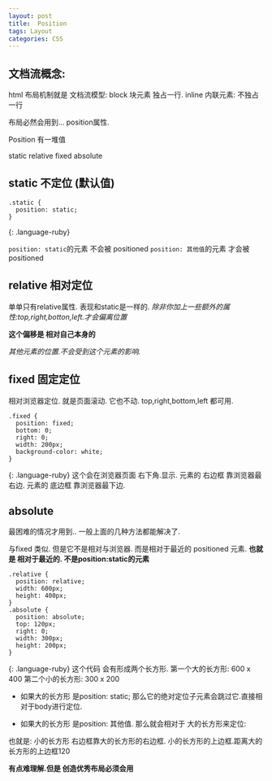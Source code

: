 ```yaml
---
layout: post
title:  Position
tags: Layout
categories: CSS
---
```


## 文档流概念:
html 布局机制就是 文档流模型:
block 块元素 独占一行.
inline 内联元素: 不独占一行




布局必然会用到... position属性.

Position 有一堆值

static
relative
fixed
absolute



## static 不定位 (默认值)
~~~
.static {
  position: static;
}
~~~
{: .language-ruby}

`position: static`的元素 不会被 positioned
`position: 其他值`的元素 才会被 positioned 






## relative 相对定位
单单只有relative属性. 表现和static是一样的.
*除非你加上一些额外的属性:top,right,botton,left.才会偏离位置*

**这个偏移是 相对自己本身的**

*其他元素的位置.不会受到这个元素的影响.*



## fixed 固定定位
相对浏览器定位. 就是页面滚动. 它也不动.
top,right,bottom,left 都可用.

~~~
.fixed {
  position: fixed;
  bottom: 0;
  right: 0;
  width: 200px;
  background-color: white;
}
~~~
{: .language-ruby}
这个会在浏览器页面 右下角.显示.
元素的 右边框 靠浏览器最右边.
元素的 底边框 靠浏览器最下边.



## absolute
最困难的情况才用到.. 一般上面的几种方法都能解决了.

与fixed 类似. 但是它不是相对与浏览器.
而是相对于最近的 positioned 元素.
**也就是 相对于最近的. 不是position:static的元素**

~~~
.relative {
  position: relative;
  width: 600px;
  height: 400px;
}
.absolute {
  position: absolute;
  top: 120px;
  right: 0;
  width: 300px;
  height: 200px;
}
~~~
{: .language-ruby}
这个代码 会有形成两个长方形.
第一个大的长方形: 600 x 400
第二个小的长方形: 300 x 200

- 如果大的长方形 是position: static;
那么它的绝对定位子元素会跳过它.直接相对于body进行定位.

- 如果大的长方形 是position: 其他值.
那么就会相对于 大的长方形来定位:

也就是: 小的长方形 右边框靠大的长方形的右边框.
小的长方形的上边框.距离大的长方形的上边框120

**有点难理解.但是 创造优秀布局必须会用**





















